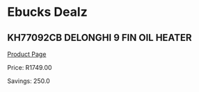 
# Ebucks Dealz
## KH77092CB DELONGHI 9 FIN OIL HEATER
[Product Page](https://www.ebucks.com/web/shop/productSelected.do?prodId=319789685&catId=1157551316)

Price: R1749.00

Savings: 250.0


	